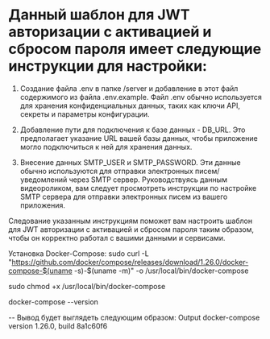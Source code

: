 # Данный шаблон для JWT авторизации с активацией и сбросом пароля имеет следующие инструкции для настройки:

1. Создание файла .env в папке /server и добавление в этот файл содержимого из файла .env.example. Файл .env обычно используется для хранения конфиденциальных данных, таких как ключи API, секреты и параметры конфигурации.

2. Добавление пути для подключения к базе данных - DB_URL. Это предполагает указание URL вашей базы данных, чтобы приложение могло подключиться к ней для хранения данных.

3. Внесение данных SMTP_USER и SMTP_PASSWORD. Эти данные обычно используются для отправки электронных писем/уведомлений через SMTP сервер. Руководствуясь <a herf="https://www.youtube.com/watch?v=D1IatZ79wbI&t">данным видеороликом</a>, вам следует просмотреть инструкции по настройке SMTP сервера для отправки электронных писем из вашего приложения.

Следование указанным инструкциям поможет вам настроить шаблон для JWT авторизации с активацией и сбросом пароля таким образом, чтобы он корректно работал с вашими данными и сервисами.

Установка Docker-Compose:
sudo curl -L "https://github.com/docker/compose/releases/download/1.26.0/docker-compose-$(uname -s)-$(uname -m)" -o /usr/local/bin/docker-compose

sudo chmod +x /usr/local/bin/docker-compose

docker-compose --version

-- Вывод будет выглядеть следующим образом:
Output
docker-compose version 1.26.0, build 8a1c60f6

